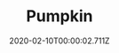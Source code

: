 ---
templateKey: blog-post
title: Pumpkin
type: vegetable
description: A fall favorite, grown for its crunchy seeds and delicately flavored flesh. As a bonus, the hollow shell can be carved into a festive decoration.
featuredpost: false
date: 2020-02-10T00:00:02.711Z
featuredimage: /img/Pumpkin.png
sellPrice: 320
tags: 
  - vegetable
  -  Abigail
---